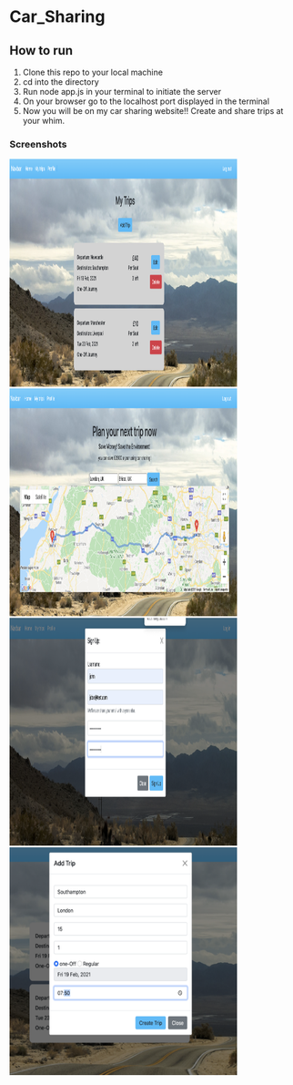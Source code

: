 # Car_Sharing

How to run
-------

1. Clone this repo to your local machine
2. cd into the directory
3. Run node app.js in your terminal to initiate the server
4. On your browser go to the localhost port displayed in the terminal
5. Now you will be on my car sharing website!! Create and share trips at your whim.


### Screenshots ### 

<img src="https://github.com/Josh-Steadman/Car_Sharing/blob/main/public/images/MyTrips.png" width="400" height="400"><img src="https://github.com/Josh-Steadman/Car_Sharing/blob/main/public/images/Search.png" width="400" height="400">
<img src="https://github.com/Josh-Steadman/Car_Sharing/blob/main/public/images/SignUp.png" width="400" height="400"><img src="https://github.com/Josh-Steadman/Car_Sharing/blob/main/public/images/addTrip.png" width="400" height="400">

